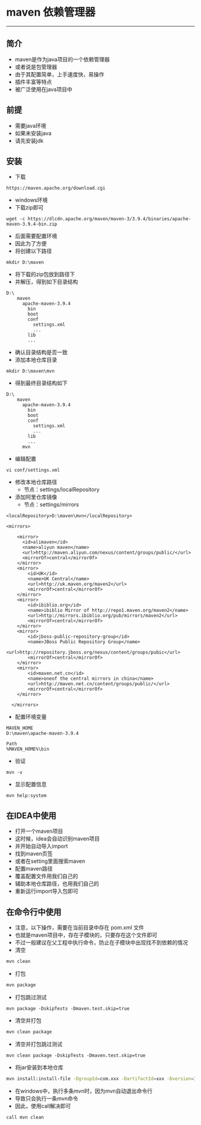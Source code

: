 # maven 依赖管理器

---

## 简介
- maven是作为java项目的一个依赖管理器
- 或者说是包管理器
- 由于其配置简单，上手速度快，易操作
- 插件丰富等特点
- 被广泛使用在java项目中

## 前提
- 需要java环境
- 如果未安装java
- 请先安装jdk

## 安装
- 下载
```shell script
https://maven.apache.org/download.cgi
```
- windows环境
- 下载zip即可
```shell script
wget -c https://dlcdn.apache.org/maven/maven-3/3.9.4/binaries/apache-maven-3.9.4-bin.zip
```
- 后面需要配置环境
- 因此为了方便
- 将创建以下路径
```shell script
mkdir D:\maven
```
- 将下载的zip包放到路径下
- 并解压，得到如下目录结构
```shell script
D:\
    maven
      apache-maven-3.9.4
        bin
        boot
        conf
          settings.xml
          ...
        lib
        ...
```
- 确认目录结构是否一致
- 添加本地仓库目录
```shell script
mkdir D:\maven\mvn
```
- 得到最终目录结构如下
```shell script
D:\
    maven
      apache-maven-3.9.4
        bin
        boot
        conf
          settings.xml
          ...
        lib
        ...
      mvn
```
- 编辑配置
```shell script
vi conf/settings.xml
```
- 修改本地仓库路径
    - 节点：settings/localRepository
- 添加阿里仓库镜像
    - 节点：settings/mirrors
```shell script
<localRepository>D:\maven\mvn</localRepository>

<mirrors>

	<mirror>  
	  <id>alimaven</id>  
	  <name>aliyun maven</name>  
	  <url>http://maven.aliyun.com/nexus/content/groups/public/</url>  
	  <mirrorOf>central</mirrorOf>          
	</mirror> 
	<mirror> 
		<id>UK</id> 
		<name>UK Central</name> 
		<url>http://uk.maven.org/maven2</url> 
		<mirrorOf>central</mirrorOf> 
	</mirror> 
	<mirror> 
		<id>ibiblio.org</id>
		<name>ibiblio Mirror of http://repo1.maven.org/maven2</name> 
		<url>http://mirrors.ibiblio.org/pub/mirrors/maven2</url> 
		<mirrorOf>central</mirrorOf> 
	</mirror> 
	<mirror> 
		<id>jboss-public-repository-group</id> 
		<name>JBoss Public Repository Group</name> 
		<url>http://repository.jboss.org/nexus/content/groups/pubic</url> 
		<mirrorOf>central</mirrorOf> 
	</mirror> 
	<mirror> 
		<id>maven.net.cn</id> 
		<name>oneof the central mirrors in china</name> 
		<url>http://maven.net.cn/content/groups/public/</url> 
		<mirrorOf>central</mirrorOf> 
	</mirror>

  </mirrors>
```
- 配置环境变量
```shell script
MAVEN_HOME
D:\maven\apache-maven-3.9.4

Path
%MAVEN_HOME%\bin
```
- 验证
```shell script
mvn -v
```
- 显示配置信息
```shell script
mvn help:system
```

## 在IDEA中使用
- 打开一个maven项目
- 这时候，idea会自动识别maven项目
- 并开始自动导入import
- 找到maven页签
- 或者在setting里面搜索maven
- 配置maven路径
- 覆盖配置文件用我们自己的
- 辅助本地仓库路径，也用我们自己的
- 重新运行import导入包即可

## 在命令行中使用
- 注意，以下操作，需要在当前目录中存在 pom.xml 文件
- 也就是maven项目中，存在子模块的，只要存在这个文件即可
- 不过一般建议在父工程中执行命令，防止在子模块中出现找不到依赖的情况
- 清空
```bash
mvn clean
```
- 打包
```bash
mvn package
```
- 打包跳过测试
```
mvn package -DskipTests -Dmaven.test.skip=true
```
- 清空并打包
```bash
mvn clean package
```
- 清空并打包跳过测试
```
mvn clean package -DskipTests -Dmaven.test.skip=true
```
- 将jar安装到本地仓库
```bash
mvn install:install-file -DgroupId=com.xxx -DartifactId=xxx -Dversion=1.0 -Dpackaging=jar -Dfile=xxx-1.0.jar
```
- 在windows中，执行多条mvn时，因为mvn自动退出命令行
- 导致只会执行一条mvn命令
- 因此，使用call解决即可
```bash
call mvn clean
```

